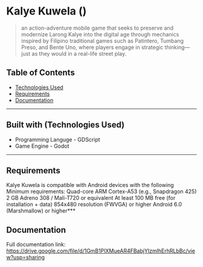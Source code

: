 # Kalye Kuwela ()
> an action-adventure mobile game that seeks to preserve and modernize Larong Kalye into the digital age through mechanics inspired by Filipino traditional games such as Patintero, Tumbang Preso, and Bente Uno, where players engage in strategic thinking—just as they would in a real-life street play.


## Table of Contents
- [Technologies Used](#built-with-technologies-used)
- [Requirements](#requirements)
- [Documentation](#documentation)
***
## Built with (Technologies Used)
- Programming Languge - GDScript
- Game Engine - Godot
  
***
## Requirements
Kalye Kuwela is compatible with Android devices with the following
Minimum requirements:
Quad-core ARM Cortex-A53 (e.g., Snapdragon 425)
2 GB
Adreno 308 / Mali-T720 or equivalent
At least 100 MB free (for installation + data)
854x480 resolution (FWVGA) or higher
Android 6.0 (Marshmallow) or higher***

## Documentation
Full documentation link: https://drive.google.com/file/d/1GmB1PlXMueAR4FBabjYIzmlhErhRLbBc/view?usp=sharing
